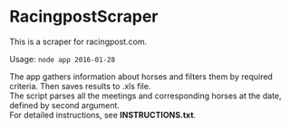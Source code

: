 # RacingpostScraper
This is a scraper for racingpost.com.  

Usage: `node app 2016-01-28`  

The app gathers information about horses and filters them by required criteria. Then saves results to .xls file.  
The script parses all the meetings and corresponding horses at the date, defined by second argument.  
For detailed instructions, see **INSTRUCTIONS.txt**.
